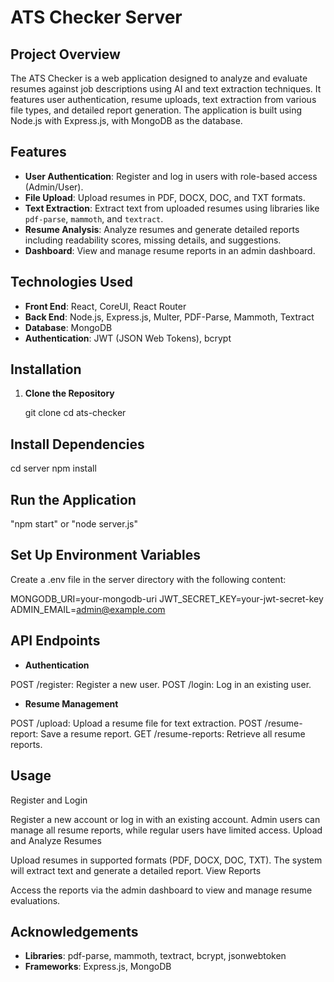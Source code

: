 # ATS Checker Server

## Project Overview

The ATS Checker is a web application designed to analyze and evaluate resumes against job descriptions using AI and text extraction techniques. It features user authentication, resume uploads, text extraction from various file types, and detailed report generation. The application is built using Node.js with Express.js, with MongoDB as the database.

## Features

- **User Authentication**: Register and log in users with role-based access (Admin/User).
- **File Upload**: Upload resumes in PDF, DOCX, DOC, and TXT formats.
- **Text Extraction**: Extract text from uploaded resumes using libraries like `pdf-parse`, `mammoth`, and `textract`.
- **Resume Analysis**: Analyze resumes and generate detailed reports including readability scores, missing details, and suggestions.
- **Dashboard**: View and manage resume reports in an admin dashboard.

## Technologies Used

- **Front End**: React, CoreUI, React Router
- **Back End**: Node.js, Express.js, Multer, PDF-Parse, Mammoth, Textract
- **Database**: MongoDB
- **Authentication**: JWT (JSON Web Tokens), bcrypt

## Installation

1. **Clone the Repository**

   git clone <repository-url>
   cd ats-checker

## Install Dependencies

cd server
npm install

## Run the Application

"npm start" or "node server.js"

## Set Up Environment Variables

Create a .env file in the server directory with the following content:

MONGODB_URI=your-mongodb-uri
JWT_SECRET_KEY=your-jwt-secret-key
ADMIN_EMAIL=admin@example.com

## API Endpoints

 - **Authentication**

POST /register: Register a new user.
POST /login: Log in an existing user.

 - **Resume Management**

POST /upload: Upload a resume file for text extraction.
POST /resume-report: Save a resume report.
GET /resume-reports: Retrieve all resume reports.

## Usage

Register and Login

Register a new account or log in with an existing account.
Admin users can manage all resume reports, while regular users have limited access.
Upload and Analyze Resumes

Upload resumes in supported formats (PDF, DOCX, DOC, TXT).
The system will extract text and generate a detailed report.
View Reports

Access the reports via the admin dashboard to view and manage resume evaluations.

## Acknowledgements

 - **Libraries**: pdf-parse, mammoth, textract, bcrypt, jsonwebtoken
 - **Frameworks**: Express.js, MongoDB